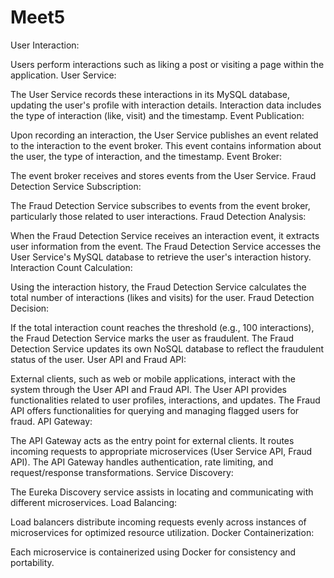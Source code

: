 # Meet5
User Interaction:

Users perform interactions such as liking a post or visiting a page within the application.
User Service:

The User Service records these interactions in its MySQL database, updating the user's profile with interaction details.
Interaction data includes the type of interaction (like, visit) and the timestamp.
Event Publication:

Upon recording an interaction, the User Service publishes an event related to the interaction to the event broker.
This event contains information about the user, the type of interaction, and the timestamp.
Event Broker:

The event broker receives and stores events from the User Service.
Fraud Detection Service Subscription:

The Fraud Detection Service subscribes to events from the event broker, particularly those related to user interactions.
Fraud Detection Analysis:

When the Fraud Detection Service receives an interaction event, it extracts user information from the event.
The Fraud Detection Service accesses the User Service's MySQL database to retrieve the user's interaction history.
Interaction Count Calculation:

Using the interaction history, the Fraud Detection Service calculates the total number of interactions (likes and visits) for the user.
Fraud Detection Decision:

If the total interaction count reaches the threshold (e.g., 100 interactions), the Fraud Detection Service marks the user as fraudulent.
The Fraud Detection Service updates its own NoSQL database to reflect the fraudulent status of the user.
User API and Fraud API:

External clients, such as web or mobile applications, interact with the system through the User API and Fraud API.
The User API provides functionalities related to user profiles, interactions, and updates.
The Fraud API offers functionalities for querying and managing flagged users for fraud.
API Gateway:

The API Gateway acts as the entry point for external clients.
It routes incoming requests to appropriate microservices (User Service API, Fraud API).
The API Gateway handles authentication, rate limiting, and request/response transformations.
Service Discovery:

The Eureka Discovery service assists in locating and communicating with different microservices.
Load Balancing:

Load balancers distribute incoming requests evenly across instances of microservices for optimized resource utilization.
Docker Containerization:

Each microservice is containerized using Docker for consistency and portability.
